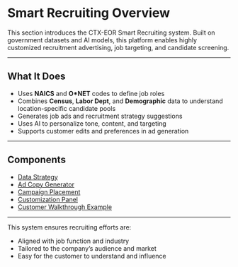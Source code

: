 # Smart Recruiting Overview

This section introduces the CTX-EOR Smart Recruiting system. Built on government datasets and AI models, this platform enables highly customized recruitment advertising, job targeting, and candidate screening.

---

## What It Does

* Uses **NAICS** and **O\*NET** codes to define job roles
* Combines **Census**, **Labor Dept**, and **Demographic** data to understand location-specific candidate pools
* Generates job ads and recruitment strategy suggestions
* Uses AI to personalize tone, content, and targeting
* Supports customer edits and preferences in ad generation

---

## Components

* [Data Strategy](data-strategy.md)
* [Ad Copy Generator](ad-generator.md)
* [Campaign Placement](placement-strategy.md)
* [Customization Panel](custom-controls.md)
* [Customer Walkthrough Example](example-customer.md)

---

This system ensures recruiting efforts are:

* Aligned with job function and industry
* Tailored to the company’s audience and market
* Easy for the customer to understand and influence
